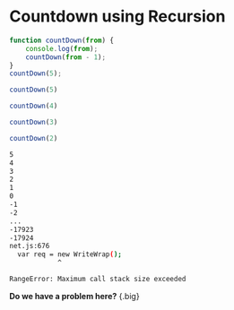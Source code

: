# Countdown using Recursion

<div class="row">
<div class="cell-4">

```js {#countdown-no-base}
function countDown(from) {
    console.log(from);
    countDown(from - 1);
}
countDown(5);
```

</div>
<div class="cell-2">

```js {.annotation data-for=countdown-no-base data-line=5}
countDown(5)
```

```js {.annotation data-for=countdown-no-base data-line=3 .nudge-l-1}
countDown(4)
```

```js {.annotation data-for=countdown-no-base data-line=3 .nudge-l-2}
countDown(3)
```

```js {.annotation data-for=countdown-no-base data-line=3 .nudge-l-3}
countDown(2)
```

</div>

</div>

<div class="row">
<div class="cell-4 fragment">

```bash
5
4
3
2
1
0
-1
-2
...
-17923
-17924
net.js:676
  var req = new WriteWrap();
            ^

RangeError: Maximum call stack size exceeded
```

</div>
<div class="cell-2">

**Do we have a problem here?** {.big}

</div>
</div>
